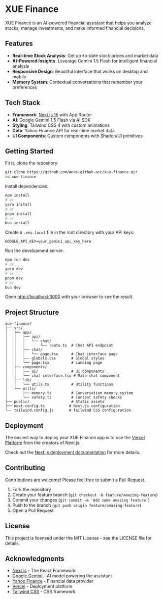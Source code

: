 # XUE Finance

XUE Finance is an AI-powered financial assistant that helps you analyze stocks, manage investments, and make informed financial decisions.

## Features

- **Real-time Stock Analysis**: Get up-to-date stock prices and market data
- **AI-Powered Insights**: Leverage Gemini 1.5 Flash for intelligent financial analysis
- **Responsive Design**: Beautiful interface that works on desktop and mobile
- **Memory System**: Contextual conversations that remember your preferences

## Tech Stack

- **Framework**: [Next.js 15](https://nextjs.org/) with App Router
- **AI**: Google Gemini 1.5 Flash via AI SDK
- **Styling**: Tailwind CSS 4 with custom animations
- **Data**: Yahoo Finance API for real-time market data
- **UI Components**: Custom components with Shadcn/UI primitives

## Getting Started

First, clone the repository:

```bash
git clone https://github.com/Anas-github-acc/xue-finance.git
cd xue-finance
```

Install dependencies:

```bash
npm install
# or
yarn install
# or
pnpm install
# or
bun install
```

Create a `.env.local` file in the root directory with your API keys:

```
GOOGLE_API_KEY=your_gemini_api_key_here
```

Run the development server:

```bash
npm run dev
# or
yarn dev
# or
pnpm dev
# or
bun dev
```

Open [http://localhost:3000](http://localhost:3000) with your browser to see the result.

## Project Structure

```
xue-finance/
├── src/
│   ├── app/
│   │   ├── api/
│   │   │   └── chat/
│   │   │       └── route.ts  # Chat API endpoint
│   │   ├── chat/
│   │   │   └── page.tsx      # Chat interface page
│   │   ├── globals.css       # Global styles
│   │   └── page.tsx          # Landing page
│   ├── components/
│   │   ├── ui/               # UI components
│   │   └── chat-interface.tsx # Main chat component
│   ├── lib/
│   │   └── utils.ts          # Utility functions
│   └── utils/
│       ├── memory.ts         # Conversation memory system
│       └── safety.ts         # Content safety checks
├── public/                   # Static assets
├── next.config.ts           # Next.js configuration
└── tailwind.config.js       # Tailwind CSS configuration
```

## Deployment

The easiest way to deploy your XUE Finance app is to use the [Vercel Platform](https://vercel.com/new?utm_medium=default-template&filter=next.js&utm_source=create-next-app&utm_campaign=create-next-app-readme) from the creators of Next.js.

Check out the [Next.js deployment documentation](https://nextjs.org/docs/app/building-your-application/deploying) for more details.

## Contributing

Contributions are welcome! Please feel free to submit a Pull Request.

1. Fork the repository
2. Create your feature branch (`git checkout -b feature/amazing-feature`)
3. Commit your changes (`git commit -m 'Add some amazing feature'`)
4. Push to the branch (`git push origin feature/amazing-feature`)
5. Open a Pull Request

## License

This project is licensed under the MIT License - see the LICENSE file for details.

## Acknowledgments

- [Next.js](https://nextjs.org/) - The React Framework
- [Google Gemini](https://ai.google.dev/) - AI model powering the assistant
- [Yahoo Finance](https://finance.yahoo.com/) - Financial data provider
- [Vercel](https://vercel.com/) - Deployment platform
- [Tailwind CSS](https://tailwindcss.com/) - CSS framework
